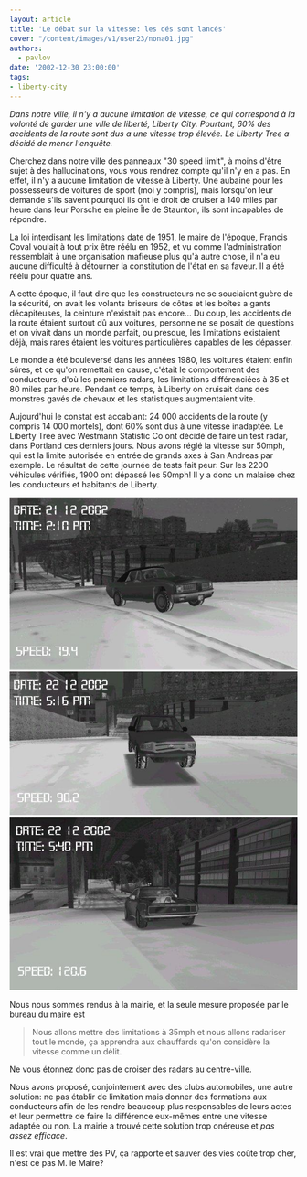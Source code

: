 ```yaml
---
layout: article
title: 'Le débat sur la vitesse: les dés sont lancés'
cover: "/content/images/v1/user23/nona01.jpg"
authors:
  - pavlov
date: '2002-12-30 23:00:00'
tags:
- liberty-city
---
```


_Dans notre ville, il n'y a aucune limitation de vitesse, ce qui correspond à la volonté de garder une ville de liberté, Liberty City. Pourtant, 60% des accidents de la route sont dus a une vitesse trop élevée. Le Liberty Tree a décidé de mener l'enquête._

Cherchez dans notre ville des panneaux "30 speed limit", à moins d'être sujet à des hallucinations, vous vous rendrez compte qu'il n'y en a pas. En effet, il n'y a aucune limitation de vitesse à Liberty. Une aubaine pour les possesseurs de voitures de sport (moi y compris), mais lorsqu'on leur demande s'ils savent pourquoi ils ont le droit de cruiser a 140 miles par heure dans leur Porsche en pleine Île de Staunton, ils sont incapables de répondre.

La loi interdisant les limitations date de 1951, le maire de l'époque, Francis Coval voulait à tout prix être réélu en 1952, et vu comme l'administration ressemblait à une organisation mafieuse plus qu'à autre chose, il n'a eu aucune difficulté à détourner la constitution de l'état en sa faveur. Il a été réélu pour quatre ans.

A cette époque, il faut dire que les constructeurs ne se souciaient guère de la sécurité, on avait les volants briseurs de côtes et les boîtes a gants décapiteuses, la ceinture n'existait pas encore... Du coup, les accidents de la route étaient surtout dû aux voitures, personne ne se posait de questions et on vivait dans un monde parfait, ou presque, les limitations existaient déjà, mais rares étaient les voitures particulières capables de les dépasser.

Le monde a été bouleversé dans les années 1980, les voitures étaient enfin sûres, et ce qu'on remettait en cause, c'était le comportement des conducteurs, d'où les premiers radars, les limitations différenciées à 35 et 80 miles par heure. Pendant ce temps, à Liberty on cruisait dans des monstres gavés de chevaux et les statistiques augmentaient vite.

Aujourd'hui le constat est accablant: 24 000 accidents de la route (y compris 14 000 mortels), dont 60% sont dus à une vitesse inadaptée. Le Liberty Tree avec Westmann Statistic Co ont décidé de faire un test radar, dans Portland ces derniers jours. Nous avons réglé la vitesse sur 50mph, qui est la limite autorisée en entrée de grands axes à San Andreas par exemple. Le résultat de cette journée de tests fait peur: Sur les 2200 véhicules vérifiés, 1900 ont dépassé les 50mph! Il y a donc un malaise chez les conducteurs et habitants de Liberty.

![](/content/images/v1/user23/nona02.jpg)
![](/content/images/v1/user23/nona03.jpg)
![](/content/images/v1/user23/nona04.jpg)

Nous nous sommes rendus à la mairie, et la seule mesure proposée par le bureau du maire est

> Nous allons mettre des limitations à 35mph et nous allons radariser tout le monde, ça apprendra aux chauffards qu'on considère la vitesse comme un délit.

Ne vous étonnez donc pas de croiser des radars au centre-ville.

Nous avons proposé, conjointement avec des clubs automobiles, une autre solution: ne pas établir de limitation mais donner des formations aux conducteurs afin de les rendre beaucoup plus responsables de leurs actes et leur permettre de faire la différence eux-mêmes entre une vitesse adaptée ou non. La mairie a trouvé cette solution trop onéreuse et _pas assez efficace_.

Il est vrai que mettre des PV, ça rapporte et sauver des vies coûte trop cher, n'est ce pas M. le Maire?